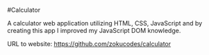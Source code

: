 #Calculator

A calculator web application utilizing HTML, CSS, JavaScript and by creating this app I improved my JavaScript DOM knowledge. 

URL to website: https://github.com/zokucodes/calculator